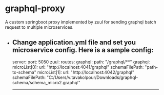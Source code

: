 # graphql-proxy
A custom springboot proxy implemented by zuul for sending graphql batch request to multiple microservices.

* Change application.yml file and set you microservice config. Here is a sample config:
  --- 
  server:
  port: 5050
zuul:
  routes:
    graphql:
      path: "/graphql/**"
graphql:
  microList[0]:
    url: "http://localhost:4041/graphql"
    schemaFilePath: "path-to-schema"
  microList[1]:
    url: "http://localhost:4042/graphql"
    schemaFilePath: "C:/Users/v.tavakolpour/Downloads/graphql-schema/schema_micro2.graphql"
    
  ---

